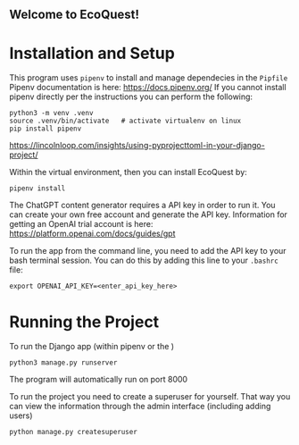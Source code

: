 ## Welcome to EcoQuest!

# Installation and Setup
This program uses `pipenv` to install and manage dependecies in the `Pipfile`
Pipenv documentation is here:  https://docs.pipenv.org/
If you cannot install pipenv directly per the instructions you can perform the following:
```
python3 -m venv .venv
source .venv/bin/activate   # activate virtualenv on linux
pip install pipenv
```

https://lincolnloop.com/insights/using-pyprojecttoml-in-your-django-project/

Within the virtual environment, then you can install EcoQuest by:
```
pipenv install
```

The ChatGPT content generator requires a API key in order to run it.
You can create your own free account and generate the API key.
Information for getting an OpenAI trial account is here:
https://platform.openai.com/docs/guides/gpt

To run the app from the command line, you need to add the API key to your bash terminal session.
You can do this by adding this line to your `.bashrc` file: 
```
export OPENAI_API_KEY=<enter_api_key_here>
```

# Running the Project

To run the Django app (within pipenv or the )
```
python3 manage.py runserver
```

The program will automatically run on port 8000

To run the project you need to create a superuser for yourself.
That way you can view the information through the admin interface (including adding users)
```
python manage.py createsuperuser
```



